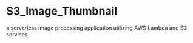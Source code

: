 # S3_Image_Thumbnail
 a serverless image processing application utilizing AWS Lambda and S3 services
